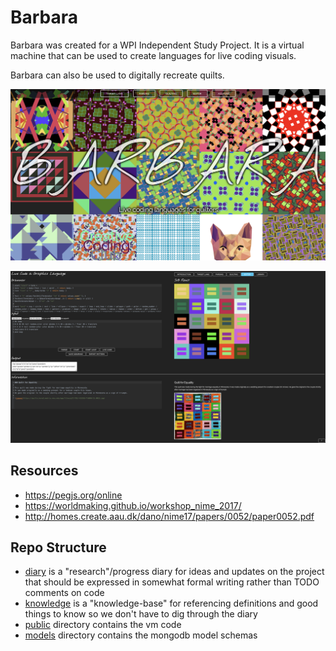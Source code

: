 # Barbara

Barbara was created for a WPI Independent Study Project. It is a virtual machine that can be used to create languages for live coding visuals.

Barbara can also be used to digitally recreate quilts.

![NewBarbara](img/new_homepage.png)

![Editor](img/editor.png)

## Resources

- https://pegjs.org/online
- https://worldmaking.github.io/workshop_nime_2017/
- http://homes.create.aau.dk/dano/nime17/papers/0052/paper0052.pdf



## Repo Structure

- [diary](diary.md) is a "research"/progress diary for ideas and updates on the project that should be expressed in somewhat formal writing rather than TODO comments on code
- [knowledge](knowledge.md) is a "knowledge-base" for referencing definitions and good things to know so we don't have to dig through the diary
- [public](public) directory contains the vm code
- [models](models) directory contains the mongodb model schemas
